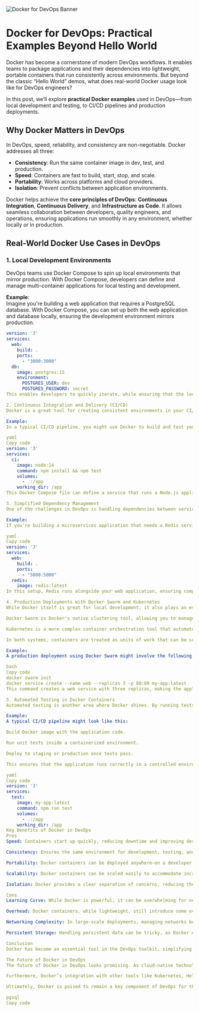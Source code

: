 ![Docker for DevOps Banner](https://miro.medium.com/1*hWGydOzHwnP9yCOQJr3zMA.jpeg)

# Docker for DevOps: Practical Examples Beyond Hello World

Docker has become a cornerstone of modern DevOps workflows. It enables teams to package applications and their dependencies into lightweight, portable containers that run consistently across environments. But beyond the classic “Hello World” demos, what does real-world Docker usage look like for DevOps engineers?

In this post, we’ll explore **practical Docker examples** used in DevOps—from local development and testing, to CI/CD pipelines and production deployments.

## Why Docker Matters in DevOps

In DevOps, speed, reliability, and consistency are non-negotiable. Docker addresses all three:

- **Consistency**: Run the same container image in dev, test, and production.
- **Speed**: Containers are fast to build, start, stop, and scale.
- **Portability**: Works across platforms and cloud providers.
- **Isolation**: Prevent conflicts between application environments.

Docker helps achieve the **core principles of DevOps**: **Continuous Integration**, **Continuous Delivery**, and **Infrastructure as Code**. It allows seamless collaboration between developers, quality engineers, and operations, ensuring applications run smoothly in any environment, whether locally or in production.

## Real-World Docker Use Cases in DevOps

### 1. Local Development Environments

DevOps teams use Docker Compose to spin up local environments that mirror production. With Docker Compose, developers can define and manage multi-container applications for local testing and development.

**Example**:  
Imagine you're building a web application that requires a PostgreSQL database. With Docker Compose, you can set up both the web application and database locally, ensuring the development environment mirrors production.

```yaml
version: '3'
services:
  web:
    build: .
    ports:
      - "3000:3000"
  db:
    image: postgres:15
    environment:
      POSTGRES_USER: dev
      POSTGRES_PASSWORD: secret
This enables developers to quickly iterate, while ensuring that the local environment is consistent with production.

2. Continuous Integration and Delivery (CI/CD)
Docker is a great tool for creating consistent environments in your CI/CD pipelines. By using Docker images to package your application and its dependencies, you can ensure the build and deployment process is repeatable, regardless of the machine it's running on.

Example:
In a typical CI/CD pipeline, you might use Docker to build and test your code before deploying it to a staging or production environment.

yaml
Copy code
version: '3'
services:
  ci:
    image: node:14
    command: npm install && npm test
    volumes:
      - .:/app
    working_dir: /app
This Docker Compose file can define a service that runs a Node.js application through a CI pipeline, ensuring that tests run in a clean, consistent environment every time.

3. Simplified Dependency Management
One of the challenges in DevOps is handling dependencies between services. With Docker, all dependencies (such as databases, caches, message brokers, etc.) can be bundled together in containers, avoiding compatibility issues that can arise with different OS or library versions.

Example:
If you're building a microservices application that needs a Redis service, Docker allows you to define both the web application and Redis container, and run them together in an isolated environment.

yaml
Copy code
version: '3'
services:
  web:
    build: .
    ports:
      - "5000:5000"
  redis:
    image: redis:latest
In this setup, Redis runs alongside your web application, ensuring compatibility and seamless communication between services.

4. Production Deployments with Docker Swarm and Kubernetes
While Docker itself is great for local development, it also plays an essential role in scaling applications in production. Docker Swarm and Kubernetes are two orchestration tools that work with Docker containers to manage large-scale deployments.

Docker Swarm is Docker's native clustering tool, allowing you to manage a cluster of Docker hosts as a single virtual host.

Kubernetes is a more complex container orchestration tool that automates deployment, scaling, and management of containerized applications.

In both systems, containers are treated as units of work that can be scaled up or down based on demand.

Example:
A production deployment using Docker Swarm might involve the following:

bash
Copy code
docker swarm init
docker service create --name web --replicas 3 -p 80:80 my-app:latest
This command creates a web service with three replicas, making the application highly available.

5. Automated Testing in Docker Containers
Automated testing is another area where Docker shines. By running tests inside Docker containers, DevOps teams can ensure consistency across various environments, preventing "it works on my machine" problems.

Example:
A typical CI/CD pipeline might look like this:

Build Docker image with the application code.

Run unit tests inside a containerized environment.

Deploy to staging or production once tests pass.

This ensures that the application runs correctly in a controlled environment, removing discrepancies between different developer machines or cloud environments.

yaml
Copy code
version: '3'
services:
  test:
    image: my-app:latest
    command: npm run test
    volumes:
      - .:/app
    working_dir: /app
Key Benefits of Docker in DevOps
Pros
Speed: Containers start up quickly, reducing downtime and improving developer productivity.

Consistency: Ensures the same environment for development, testing, and production.

Portability: Docker containers can be deployed anywhere—on a developer's machine, on a test server, or in production across various cloud providers.

Scalability: Docker containers can be scaled easily to accommodate increased demand, making it ideal for dynamic applications.

Isolation: Docker provides a clear separation of concerns, reducing the risk of conflicts between different services or applications.

Cons
Learning Curve: While Docker is powerful, it can be overwhelming for newcomers. Setting up Docker Compose, managing networks, and configuring images can take time.

Overhead: Docker containers, while lightweight, still introduce some overhead compared to running applications natively.

Networking Complexity: In large-scale deployments, managing networks between containers can become complex, especially when using orchestration tools like Kubernetes.

Persistent Storage: Handling persistent data can be tricky, as Docker containers are ephemeral by nature. Solutions like Docker Volumes or external storage are required for stateful applications.

Conclusion
Docker has become an essential tool in the DevOps toolkit, simplifying deployment and scaling processes. Its ability to create isolated, consistent environments across different stages of development, testing, and production ensures that applications behave predictably in any environment. Docker's role in CI/CD pipelines, local development, and large-scale production deployments positions it as a key player in modern DevOps workflows.

The Future of Docker in DevOps
The future of Docker in DevOps looks promising. As cloud-native technologies like Kubernetes continue to grow in popularity, Docker remains foundational for containerized applications. The growing focus on microservices architectures, as well as the increasing need for agility and automation, ensures that Docker will remain relevant in the years to come.

Furthermore, Docker’s integration with other tools like Kubernetes, Helm, and Docker Compose, alongside new advancements in container orchestration, will continue to expand its capabilities. As cloud infrastructure and container management solutions evolve, Docker will continue to drive innovation in how applications are developed, tested, and deployed.

Ultimately, Docker is poised to remain a key component of DevOps for the foreseeable future, facilitating faster, more efficient development cycles and making it easier to manage complex distributed systems.

pgsql
Copy code
